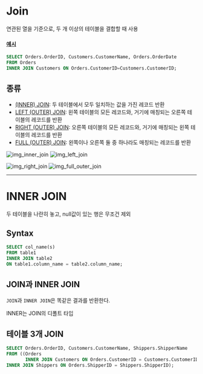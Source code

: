 # Join
연관된 열을 기준으로, 두 개 이상의 테이블을 결합할 때 사용

#### [예시](https://www.w3schools.com/sql/trysql.asp?filename=trysql_select_join)
```sql
SELECT Orders.OrderID, Customers.CustomerName, Orders.OrderDate
FROM Orders
INNER JOIN Customers ON Orders.CustomerID=Customers.CustomerID;
```

## 종류
* [(INNER) JOIN](#inner-join): 두 테이블에서 모두 일치하는 값을 가진 레코드 반환
* [LEFT (OUTER) JOIN](): 왼쪽 테이블의 모든 레코드와, 거기에 매칭되는 오른쪽 테이블의 레코드를 반환
* [RIGHT (OUTER) JOIN](): 오른쪽 테이블의 모든 레코드와, 거기에 매칭되는 왼쪽 테이블의 레코드를 반환
* [FULL (OUTER) JOIN](): 왼쪽이나 오른쪽 둘 중 하나라도 매칭되는 레코드를 반환

![img_inner_join](https://github.com/user-attachments/assets/409850a9-0ecb-4477-9daa-14d5ba357428)
![img_left_join](https://github.com/user-attachments/assets/956dbba9-4d5d-4c58-898a-7fbf39517499)

![img_right_join](https://github.com/user-attachments/assets/8125d077-0b05-453a-bd90-7b0d10978d07)
![img_full_outer_join](https://github.com/user-attachments/assets/7d0e5150-3ac9-4ebb-b760-45e013ec2f8a)


* * *
# INNER JOIN
두 테이블을 나란히 놓고, null값이 있는 행은 무조건 제외
## Syntax
```sql
SELECT col_name(s)
FROM table1
INNER JOIN table2
ON table1.column_name = table2.column_name;
```
## JOIN과 INNER JOIN
`JOIN`과 `INNER JOIN`은 똑같은 결과를 반환한다.

INNER는 JOIN의 디폴트 타입

## 테이블 3개 JOIN
```sql
SELECT Orders.OrderID, Customers.CustomerName, Shippers.ShipperName
FROM ((Orders
       INNER JOIN Customers ON Orders.CustomerID = Customers.CustomerID)
INNER JOIN Shippers ON Orders.ShipperID = Shippers.ShipperID);
```
